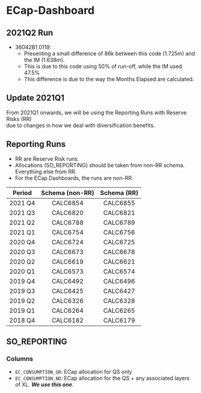 # ECap-Dashboard

## 2021Q2 Run

- 36042B1 0119:
  - Presenting a small difference of 86k between this code (1.725m) and the IM (1.638m).
  - This is due to this code using 50% of run-off, while the IM used 47.5%
  - This difference is due to the way the Months Elapsed are calculated.


## Update 2021Q1
From 2021Q1 onwards, we will be using the Reporting Runs with Reserve Risks (RR)  
due to changes in how we deal with diversification benefits.

## Reporting Runs

- RR are Reserve Risk runs.
- Allocations (SO_REPORTING) should be taken from non-RR schema. Everything else from RR.
- For the ECap Dashboards, the runs are non-RR.

| Period | Schema (non-RR) | Schema (RR) |
|:------:|:---------------:|:-----------:|
2021 Q4  | CALC6854        | CALC6855    | 
2021 Q3  | CALC6820        | CALC6821    | 
2021 Q2  | CALC6788        | CALC6789    | 
2021 Q1  | CALC6754        | CALC6756    | 
2020 Q4  | CALC6724        | CALC6725    | 
2020 Q3  | CALC6673        | CALC6678    | 
2020 Q2  | CALC6619        | CALC6621    | 
2020 Q1  | CALC6573        | CALC6574    | 
2019 Q4  | CALC6492        | CALC6496    | 
2019 Q3  | CALC6425        | CALC6427    | 
2019 Q2  | CALC6326        | CALC6328    | 
2019 Q1  | CALC6264        | CALC6265    | 
2018 Q4  | CALC6182        | CALC6179    | 

## SO_REPORTING
### Columns
- `EC_CONSUMPTION_GR`: ECap allocation for QS only
- `EC_CONSUMPTION_ND`: ECap allocation for the QS + any associated layers of XL. ***We use this one***.
